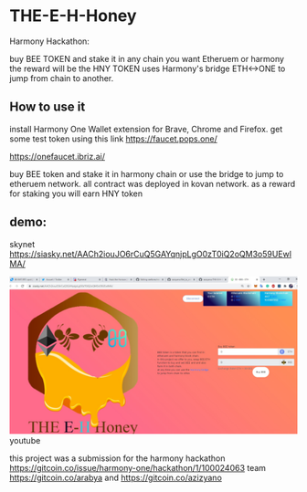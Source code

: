 
# THE-E-H-Honey

Harmony Hackathon:

buy BEE  TOKEN  and stake it in any chain you want Etheruem or harmony 
the reward will be the HNY TOKEN 
uses Harmony's bridge ETH<->ONE to jump from chain to another.

## How to use it
install Harmony One Wallet extension for Brave, Chrome and Firefox.
get some test token using this link
https://faucet.pops.one/

https://onefaucet.ibriz.ai/

buy BEE token and stake it in harmony chain or use the bridge to jump to etheruem network. all contract was deployed in kovan network.
as a reward for staking you will earn HNY token 

## demo:
skynet 
https://siasky.net/AACh2iouJO6rCuQ5GAYqnjpLgO0zT0iQ2oQM3o59UEwlMA/

[![Video](src/assets/videoshot.jpg)](https://youtu.be/DltdM4qXWG8)
youtube



this project was a submission for the harmony hackathon https://gitcoin.co/issue/harmony-one/hackathon/1/100024063
team https://gitcoin.co/arabya and https://gitcoin.co/azizyano
